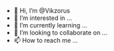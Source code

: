 - 👋 Hi, I’m @Vikzorus
- 👀 I’m interested in ...
- 🌱 I’m currently learning ...
- 💞️ I’m looking to collaborate on ...
- 📫 How to reach me ...

<!---
Vikzorus/Vikzorus is a ✨ special ✨ repository because its `README.md` (this file) appears on your GitHub profile.
You can click the Preview link to take a look at your changes.
--->
